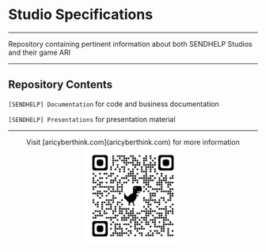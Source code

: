 # Studio Specifications
---
Repository containing pertinent information about both SENDHELP Studios and their game ARI

---
## Repository Contents

`[SENDHELP] Documentation` for code and business documentation

`[SENDHELP] Presentations` for presentation material 

---

<p align="center">
    Visit [aricyberthink.com](aricyberthink.com) for more information
    <br>
    <img src="aricyberthink.png" alt="WebsiteQR" width="200"/>
</p>